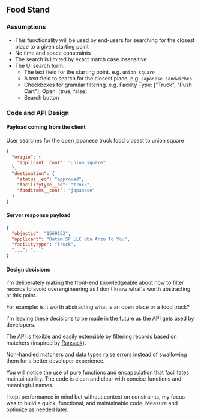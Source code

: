 ## Food Stand

### Assumptions

- This functionality will be used by end-users for searching for the closest place to a given starting point
- No time and space constraints
- The search is limited by exact match case insensitive
- The UI search form:
  - The text field for the starting point. e.g. `union square`
  - A text field to search for the closest place. e.g. `Japanese sandwiches`
  - Checkboxes for granular filtering. e.g. Facility Type: ["Truck", "Push Cart"], Open: [true, false]
  - Search button

### Code and API Design

#### Payload coming from the client

User searches for the open japanese truck food closest to union square

```json
{
  "origin": {
    "applicant__cont": "union square"
  },
  "destination": {
    "status__eq": "approved",
    "facilitytype__eq": "truck",
    "fooditems__cont": "japanese"
  }
}
```

#### Server response payload

```json
{
  "objectid": "1569152",
  "applicant": "Datam SF LLC dba Anzu To You",
  "facilitytype": "Truck",
  "...": "..."
}
```

#### Design decisions

I'm deliberately making the front-end knowledgeable about how to filter records to avoid overengineering as I don't know what's worth abstracting at this point.

For example: is it worth abstracting what is an open place or a food truck?

I'm leaving these decisions to be made in the future as the API gets used by developers.

The API is flexible and easily extensible by filtering records based on matchers (inspired by [Ransack](https://activerecord-hackery.github.io/ransack/getting-started/search-matches/)).

Non-handled matchers and data types raise errors instead of swallowing them for a better developer experience.

You will notice the use of pure functions and encapsulation that facilitates maintainability. The code is clean and clear with concise functions and meaningful names.

I kept performance in mind but without context on constraints, my focus was to build a quick, functional, and maintainable code. Measure and optimize as needed later.
